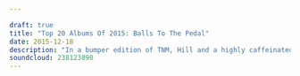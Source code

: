 ```yaml
---

draft: true
title: "Top 20 Albums Of 2015: Balls To The Pedal"
date: 2015-12-18
description: "In a bumper edition of TNM, Hill and a highly caffeinated Beez run through their Top 20 releases of 2015. Expect the very best in rock, alternative, metal, hardcore, prog, tech metal, pop punk, death metal, emo, horror punk and everything in-between."
soundcloud: 238123890
---
```

